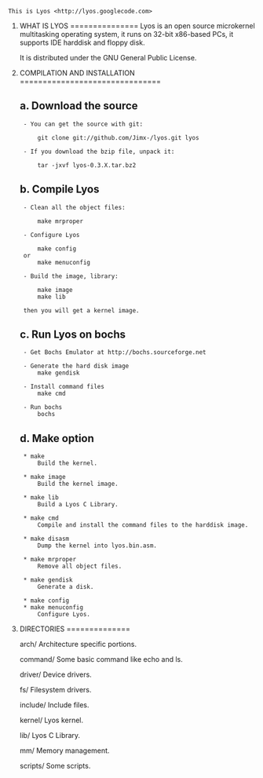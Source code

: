 	This is Lyos <http://lyos.googlecode.com>

1. WHAT IS LYOS
===============
	Lyos is an open source microkernel multitasking operating system, it runs
	on 32-bit x86-based PCs, it supports IDE harddisk and floppy disk.

	It is distributed under the GNU General Public License.

2. COMPILATION AND INSTALLATION
===============================
	
	a. Download the source
	----------------------
		- You can get the source with git:

			git clone git://github.com/Jimx-/lyos.git lyos

		- If you download the bzip file, unpack it:

			tar -jxvf lyos-0.3.X.tar.bz2

	b. Compile Lyos
	---------------
		- Clean all the object files:

			make mrproper

		- Configure Lyos

			make config
		or
			make menuconfig

		- Build the image, library:

			make image
			make lib

		then you will get a kernel image.

	c. Run Lyos on bochs
	--------------------
		- Get Bochs Emulator at http://bochs.sourceforge.net
		
		- Generate the hard disk image
			make gendisk

		- Install command files
			make cmd

		- Run bochs
			bochs

	d. Make option
	--------------
		* make
			Build the kernel.

		* make image
			Build the kernel image.

		* make lib
			Build a Lyos C Library.

		* make cmd
			Compile and install the command files to the harddisk image.

		* make disasm
			Dump the kernel into lyos.bin.asm.

		* make mrproper
			Remove all object files.

		* make gendisk
			Generate a disk.

		* make config
		* make menuconfig
			Configure Lyos.
			

3. DIRECTORIES
==============

	arch/
		Architecture specific portions.
	
	command/
		Some basic command like echo and ls.

	driver/
		Device drivers.

	fs/
		Filesystem drivers.

	include/
		Include files.

	kernel/
		Lyos kernel.

	lib/
		Lyos C Library.

	mm/
		Memory management.

	scripts/
		Some scripts.
		
	
		



		

